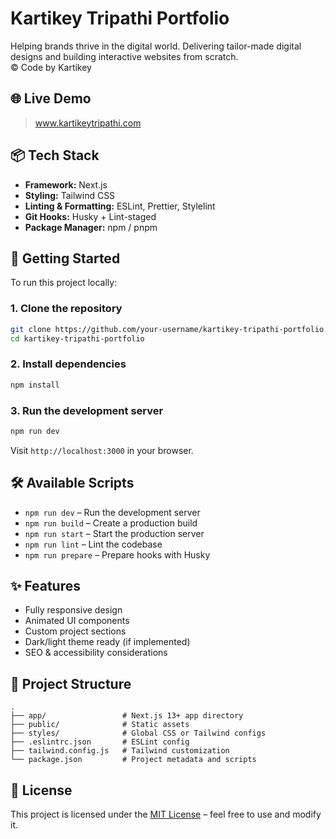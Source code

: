 
# Kartikey Tripathi Portfolio

Helping brands thrive in the digital world. Delivering tailor-made digital designs and building interactive websites from scratch.  
© Code by Kartikey

## 🌐 Live Demo

> www.kartikeytripathi.com

## 📦 Tech Stack

- **Framework:** Next.js
- **Styling:** Tailwind CSS
- **Linting & Formatting:** ESLint, Prettier, Stylelint
- **Git Hooks:** Husky + Lint-staged
- **Package Manager:** npm / pnpm

## 🚀 Getting Started

To run this project locally:

### 1. Clone the repository
```bash
git clone https://github.com/your-username/kartikey-tripathi-portfolio.git
cd kartikey-tripathi-portfolio
```

### 2. Install dependencies
```bash
npm install
```

### 3. Run the development server
```bash
npm run dev
```

Visit `http://localhost:3000` in your browser.

## 🛠️ Available Scripts

- `npm run dev` – Run the development server
- `npm run build` – Create a production build
- `npm run start` – Start the production server
- `npm run lint` – Lint the codebase
- `npm run prepare` – Prepare hooks with Husky

## ✨ Features

- Fully responsive design
- Animated UI components
- Custom project sections
- Dark/light theme ready (if implemented)
- SEO & accessibility considerations

## 📁 Project Structure

```
.
├── app/                 # Next.js 13+ app directory
├── public/              # Static assets
├── styles/              # Global CSS or Tailwind configs
├── .eslintrc.json       # ESLint config
├── tailwind.config.js   # Tailwind customization
└── package.json         # Project metadata and scripts
```

## 🧾 License

This project is licensed under the [MIT License](LICENSE) – feel free to use and modify it.
